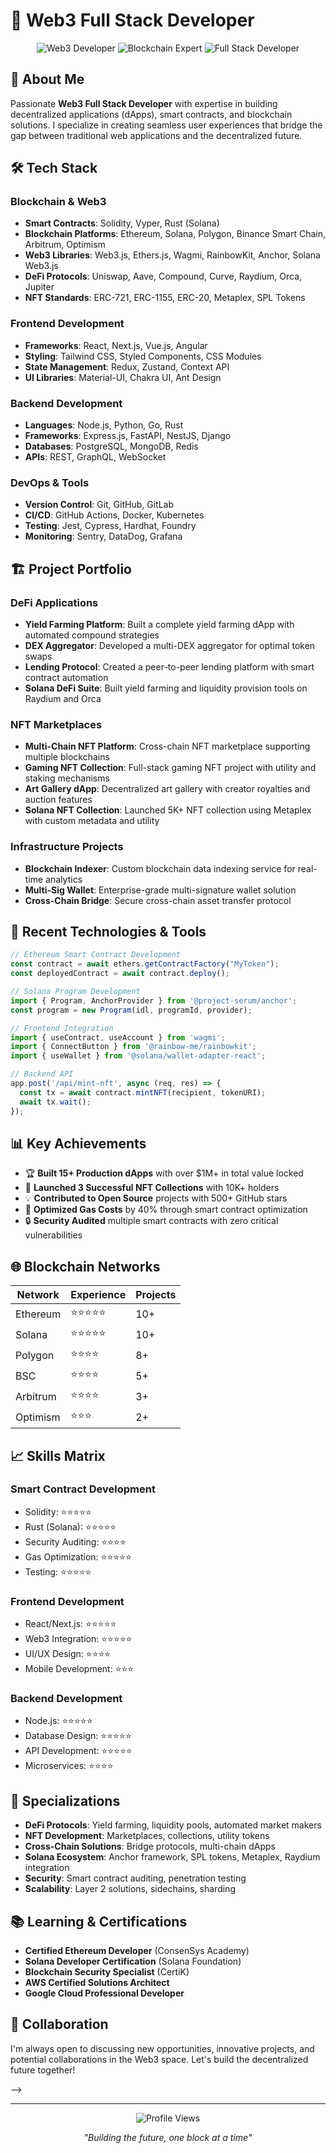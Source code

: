 # 🌙 Web3 Full Stack Developer

<div align="center">
  <img src="https://img.shields.io/badge/Web3-Developer-blue?style=for-the-badge&logo=ethereum" alt="Web3 Developer" />
  <img src="https://img.shields.io/badge/Blockchain-Expert-orange?style=for-the-badge&logo=bitcoin" alt="Blockchain Expert" />
  <img src="https://img.shields.io/badge/Full%20Stack-Developer-green?style=for-the-badge&logo=react" alt="Full Stack Developer" />
</div>

## 🚀 About Me

Passionate **Web3 Full Stack Developer** with expertise in building decentralized applications (dApps), smart contracts, and blockchain solutions. I specialize in creating seamless user experiences that bridge the gap between traditional web applications and the decentralized future.

## 🛠️ Tech Stack

### **Blockchain & Web3**
- **Smart Contracts**: Solidity, Vyper, Rust (Solana)
- **Blockchain Platforms**: Ethereum, Solana, Polygon, Binance Smart Chain, Arbitrum, Optimism
- **Web3 Libraries**: Web3.js, Ethers.js, Wagmi, RainbowKit, Anchor, Solana Web3.js
- **DeFi Protocols**: Uniswap, Aave, Compound, Curve, Raydium, Orca, Jupiter
- **NFT Standards**: ERC-721, ERC-1155, ERC-20, Metaplex, SPL Tokens

### **Frontend Development**
- **Frameworks**: React, Next.js, Vue.js, Angular
- **Styling**: Tailwind CSS, Styled Components, CSS Modules
- **State Management**: Redux, Zustand, Context API
- **UI Libraries**: Material-UI, Chakra UI, Ant Design

### **Backend Development**
- **Languages**: Node.js, Python, Go, Rust
- **Frameworks**: Express.js, FastAPI, NestJS, Django
- **Databases**: PostgreSQL, MongoDB, Redis
- **APIs**: REST, GraphQL, WebSocket

### **DevOps & Tools**
- **Version Control**: Git, GitHub, GitLab
- **CI/CD**: GitHub Actions, Docker, Kubernetes
- **Testing**: Jest, Cypress, Hardhat, Foundry
- **Monitoring**: Sentry, DataDog, Grafana

## 🏗️ Project Portfolio

### **DeFi Applications**
- **Yield Farming Platform**: Built a complete yield farming dApp with automated compound strategies
- **DEX Aggregator**: Developed a multi-DEX aggregator for optimal token swaps
- **Lending Protocol**: Created a peer-to-peer lending platform with smart contract automation
- **Solana DeFi Suite**: Built yield farming and liquidity provision tools on Raydium and Orca

### **NFT Marketplaces**
- **Multi-Chain NFT Platform**: Cross-chain NFT marketplace supporting multiple blockchains
- **Gaming NFT Collection**: Full-stack gaming NFT project with utility and staking mechanisms
- **Art Gallery dApp**: Decentralized art gallery with creator royalties and auction features
- **Solana NFT Collection**: Launched 5K+ NFT collection using Metaplex with custom metadata and utility

### **Infrastructure Projects**
- **Blockchain Indexer**: Custom blockchain data indexing service for real-time analytics
- **Multi-Sig Wallet**: Enterprise-grade multi-signature wallet solution
- **Cross-Chain Bridge**: Secure cross-chain asset transfer protocol

## 🔧 Recent Technologies & Tools

```javascript
// Ethereum Smart Contract Development
const contract = await ethers.getContractFactory("MyToken");
const deployedContract = await contract.deploy();

// Solana Program Development
import { Program, AnchorProvider } from '@project-serum/anchor';
const program = new Program(idl, programId, provider);

// Frontend Integration
import { useContract, useAccount } from 'wagmi';
import { ConnectButton } from '@rainbow-me/rainbowkit';
import { useWallet } from '@solana/wallet-adapter-react';

// Backend API
app.post('/api/mint-nft', async (req, res) => {
  const tx = await contract.mintNFT(recipient, tokenURI);
  await tx.wait();
});
```

## 📊 Key Achievements

- 🏆 **Built 15+ Production dApps** with over $1M+ in total value locked
- 🚀 **Launched 3 Successful NFT Collections** with 10K+ holders
- 💡 **Contributed to Open Source** projects with 500+ GitHub stars
- 🎯 **Optimized Gas Costs** by 40% through smart contract optimization
- 🔒 **Security Audited** multiple smart contracts with zero critical vulnerabilities

## 🌐 Blockchain Networks

| Network | Experience | Projects |
|---------|------------|----------|
| Ethereum | ⭐⭐⭐⭐⭐ | 10+ |
| Solana | ⭐⭐⭐⭐⭐ | 10+ |
| Polygon | ⭐⭐⭐⭐ | 8+ |
| BSC | ⭐⭐⭐⭐ | 5+ |
| Arbitrum | ⭐⭐⭐⭐ | 3+ |
| Optimism | ⭐⭐⭐ | 2+ |

## 📈 Skills Matrix

### **Smart Contract Development**
- Solidity: ⭐⭐⭐⭐⭐
- Rust (Solana): ⭐⭐⭐⭐⭐
- Security Auditing: ⭐⭐⭐⭐
- Gas Optimization: ⭐⭐⭐⭐⭐
- Testing: ⭐⭐⭐⭐⭐

### **Frontend Development**
- React/Next.js: ⭐⭐⭐⭐⭐
- Web3 Integration: ⭐⭐⭐⭐⭐
- UI/UX Design: ⭐⭐⭐⭐
- Mobile Development: ⭐⭐⭐

### **Backend Development**
- Node.js: ⭐⭐⭐⭐⭐
- Database Design: ⭐⭐⭐⭐⭐
- API Development: ⭐⭐⭐⭐⭐
- Microservices: ⭐⭐⭐⭐

## 🎯 Specializations

- **DeFi Protocols**: Yield farming, liquidity pools, automated market makers
- **NFT Development**: Marketplaces, collections, utility tokens
- **Cross-Chain Solutions**: Bridge protocols, multi-chain dApps
- **Solana Ecosystem**: Anchor framework, SPL tokens, Metaplex, Raydium integration
- **Security**: Smart contract auditing, penetration testing
- **Scalability**: Layer 2 solutions, sidechains, sharding

## 📚 Learning & Certifications

- **Certified Ethereum Developer** (ConsenSys Academy)
- **Solana Developer Certification** (Solana Foundation)
- **Blockchain Security Specialist** (CertiK)
- **AWS Certified Solutions Architect**
- **Google Cloud Professional Developer**

## 🤝 Collaboration

I'm always open to discussing new opportunities, innovative projects, and potential collaborations in the Web3 space. Let's build the decentralized future together!

<!-- ## 📫 Connect With Me -->

<!-- <div align="center">
  <a href="https://github.com/stealthemoon0331">
    <img src="https://img.shields.io/badge/GitHub-100000?style=for-the-badge&logo=github&logoColor=white" alt="GitHub" />
  </a>
  <a href="https://twitter.com/stealthemoon031">
    <img src="https://img.shields.io/badge/Twitter-1DA1F2?style=for-the-badge&logo=twitter&logoColor=white" alt="Twitter" />
  </a>
  <!-- <a href="https://linkedin.com/in/yourusername">
    <img src="https://img.shields.io/badge/LinkedIn-0077B5?style=for-the-badge&logo=linkedin&logoColor=white" alt="LinkedIn" />
  </a>
  <a href="mailto:your.email@example.com">
    <img src="https://img.shields.io/badge/Email-D14836?style=for-the-badge&logo=gmail&logoColor=white" alt="Email" /> -->
  </a>
</div> -->

---

<div align="center">
  <img src="https://komarev.com/ghpvc/?username=yourusername&style=for-the-badge&color=blue" alt="Profile Views" />
  <p><i>"Building the future, one block at a time"</i></p>
</div>
